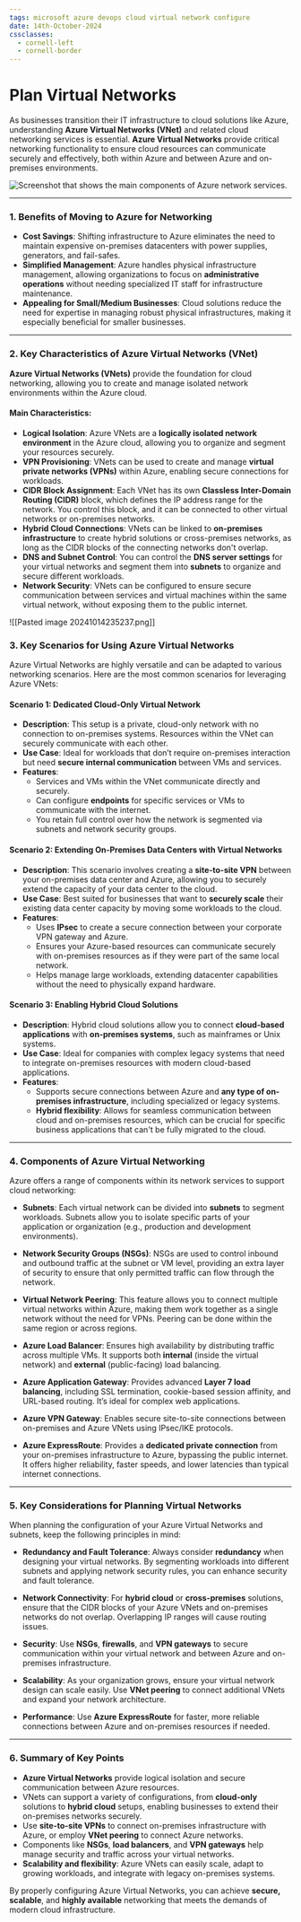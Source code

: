 ```yaml
---
tags: microsoft azure devops cloud virtual network configure
date: 14th-October-2024
cssclasses:
  - cornell-left
  - cornell-border
---
```

# Plan Virtual Networks

As businesses transition their IT infrastructure to cloud solutions like Azure, understanding **Azure Virtual Networks (VNet)** and related cloud networking services is essential. **Azure Virtual Networks** provide critical networking functionality to ensure cloud resources can communicate securely and effectively, both within Azure and between Azure and on-premises environments.

![Screenshot that shows the main components of Azure network services.](https://learn.microsoft.com/en-us/training/wwl-azure/configure-virtual-networks/media/network-components-66dff480.png)

---

### **1. Benefits of Moving to Azure for Networking**

- **Cost Savings**: Shifting infrastructure to Azure eliminates the need to maintain expensive on-premises datacenters with power supplies, generators, and fail-safes.
- **Simplified Management**: Azure handles physical infrastructure management, allowing organizations to focus on **administrative operations** without needing specialized IT staff for infrastructure maintenance.
- **Appealing for Small/Medium Businesses**: Cloud solutions reduce the need for expertise in managing robust physical infrastructures, making it especially beneficial for smaller businesses.

---

### **2. Key Characteristics of Azure Virtual Networks (VNet)**

**Azure Virtual Networks (VNets)** provide the foundation for cloud networking, allowing you to create and manage isolated network environments within the Azure cloud.

#### **Main Characteristics**:

- **Logical Isolation**: Azure VNets are a **logically isolated network environment** in the Azure cloud, allowing you to organize and segment your resources securely.
- **VPN Provisioning**: VNets can be used to create and manage **virtual private networks (VPNs)** within Azure, enabling secure connections for workloads.
- **CIDR Block Assignment**: Each VNet has its own **Classless Inter-Domain Routing (CIDR)** block, which defines the IP address range for the network. You control this block, and it can be connected to other virtual networks or on-premises networks.
- **Hybrid Cloud Connections**: VNets can be linked to **on-premises infrastructure** to create hybrid solutions or cross-premises networks, as long as the CIDR blocks of the connecting networks don't overlap.
- **DNS and Subnet Control**: You can control the **DNS server settings** for your virtual networks and segment them into **subnets** to organize and secure different workloads.
- **Network Security**: VNets can be configured to ensure secure communication between services and virtual machines within the same virtual network, without exposing them to the public internet.

![[Pasted image 20241014235237.png]]

### **3. Key Scenarios for Using Azure Virtual Networks**

Azure Virtual Networks are highly versatile and can be adapted to various networking scenarios. Here are the most common scenarios for leveraging Azure VNets:

#### **Scenario 1: Dedicated Cloud-Only Virtual Network**

- **Description**: This setup is a private, cloud-only network with no connection to on-premises systems. Resources within the VNet can securely communicate with each other.
- **Use Case**: Ideal for workloads that don’t require on-premises interaction but need **secure internal communication** between VMs and services.
- **Features**:
    - Services and VMs within the VNet communicate directly and securely.
    - Can configure **endpoints** for specific services or VMs to communicate with the internet.
    - You retain full control over how the network is segmented via subnets and network security groups.

#### **Scenario 2: Extending On-Premises Data Centers with Virtual Networks**

- **Description**: This scenario involves creating a **site-to-site VPN** between your on-premises data center and Azure, allowing you to securely extend the capacity of your data center to the cloud.
- **Use Case**: Best suited for businesses that want to **securely scale** their existing data center capacity by moving some workloads to the cloud.
- **Features**:
    - Uses **IPsec** to create a secure connection between your corporate VPN gateway and Azure.
    - Ensures your Azure-based resources can communicate securely with on-premises resources as if they were part of the same local network.
    - Helps manage large workloads, extending datacenter capabilities without the need to physically expand hardware.

#### **Scenario 3: Enabling Hybrid Cloud Solutions**

- **Description**: Hybrid cloud solutions allow you to connect **cloud-based applications** with **on-premises systems**, such as mainframes or Unix systems.
- **Use Case**: Ideal for companies with complex legacy systems that need to integrate on-premises resources with modern cloud-based applications.
- **Features**:
    - Supports secure connections between Azure and **any type of on-premises infrastructure**, including specialized or legacy systems.
    - **Hybrid flexibility**: Allows for seamless communication between cloud and on-premises resources, which can be crucial for specific business applications that can't be fully migrated to the cloud.

---

### **4. Components of Azure Virtual Networking**

Azure offers a range of components within its network services to support cloud networking:

- **Subnets**: Each virtual network can be divided into **subnets** to segment workloads. Subnets allow you to isolate specific parts of your application or organization (e.g., production and development environments).
    
- **Network Security Groups (NSGs)**: NSGs are used to control inbound and outbound traffic at the subnet or VM level, providing an extra layer of security to ensure that only permitted traffic can flow through the network.
    
- **Virtual Network Peering**: This feature allows you to connect multiple virtual networks within Azure, making them work together as a single network without the need for VPNs. Peering can be done within the same region or across regions.
    
- **Azure Load Balancer**: Ensures high availability by distributing traffic across multiple VMs. It supports both **internal** (inside the virtual network) and **external** (public-facing) load balancing.
    
- **Azure Application Gateway**: Provides advanced **Layer 7 load balancing**, including SSL termination, cookie-based session affinity, and URL-based routing. It’s ideal for complex web applications.
    
- **Azure VPN Gateway**: Enables secure site-to-site connections between on-premises and Azure VNets using IPsec/IKE protocols.
    
- **Azure ExpressRoute**: Provides a **dedicated private connection** from your on-premises infrastructure to Azure, bypassing the public internet. It offers higher reliability, faster speeds, and lower latencies than typical internet connections.
    

---

### **5. Key Considerations for Planning Virtual Networks**

When planning the configuration of your Azure Virtual Networks and subnets, keep the following principles in mind:

- **Redundancy and Fault Tolerance**: Always consider **redundancy** when designing your virtual networks. By segmenting workloads into different subnets and applying network security rules, you can enhance security and fault tolerance.
    
- **Network Connectivity**: For **hybrid cloud** or **cross-premises** solutions, ensure that the CIDR blocks of your Azure VNets and on-premises networks do not overlap. Overlapping IP ranges will cause routing issues.
    
- **Security**: Use **NSGs**, **firewalls**, and **VPN gateways** to secure communication within your virtual network and between Azure and on-premises infrastructure.
    
- **Scalability**: As your organization grows, ensure your virtual network design can scale easily. Use **VNet peering** to connect additional VNets and expand your network architecture.
    
- **Performance**: Use **Azure ExpressRoute** for faster, more reliable connections between Azure and on-premises resources if needed.
    

---

### **6. Summary of Key Points**

- **Azure Virtual Networks** provide logical isolation and secure communication between Azure resources.
- VNets can support a variety of configurations, from **cloud-only** solutions to **hybrid cloud** setups, enabling businesses to extend their on-premises networks securely.
- Use **site-to-site VPNs** to connect on-premises infrastructure with Azure, or employ **VNet peering** to connect Azure networks.
- Components like **NSGs**, **load balancers**, and **VPN gateways** help manage security and traffic across your virtual networks.
- **Scalability and flexibility**: Azure VNets can easily scale, adapt to growing workloads, and integrate with legacy on-premises systems.

By properly configuring Azure Virtual Networks, you can achieve **secure, scalable**, and **highly available** networking that meets the demands of modern cloud infrastructure.
